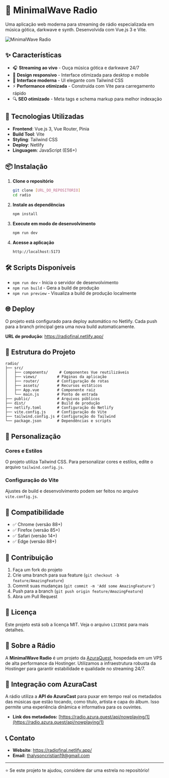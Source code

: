 # 🎵 MinimalWave Radio

Uma aplicação web moderna para streaming de rádio especializada em música gótica, darkwave e synth. Desenvolvida com Vue.js 3 e Vite.

![MinimalWave Radio](https://radiofinal.netlify.app/capa2.jpg)

## ✨ Características

- 🎧 **Streaming ao vivo** - Ouça música gótica e darkwave 24/7
- 📱 **Design responsivo** - Interface otimizada para desktop e mobile
- 🎨 **Interface moderna** - UI elegante com Tailwind CSS
- ⚡ **Performance otimizada** - Construída com Vite para carregamento rápido
- 🔍 **SEO otimizado** - Meta tags e schema markup para melhor indexação

## 🚀 Tecnologias Utilizadas

- **Frontend**: Vue.js 3, Vue Router, Pinia
- **Build Tool**: Vite
- **Styling**: Tailwind CSS
- **Deploy**: Netlify
- **Linguagem**: JavaScript (ES6+)

## 📦 Instalação

1. **Clone o repositório**
   ```bash
   git clone [URL_DO_REPOSITORIO]
   cd radio
   ```

2. **Instale as dependências**
   ```bash
   npm install
   ```

3. **Execute em modo de desenvolvimento**
   ```bash
   npm run dev
   ```

4. **Acesse a aplicação**
   ```
   http://localhost:5173
   ```

## 🛠️ Scripts Disponíveis

- `npm run dev` - Inicia o servidor de desenvolvimento
- `npm run build` - Gera a build de produção
- `npm run preview` - Visualiza a build de produção localmente

## 🌐 Deploy

O projeto está configurado para deploy automático no Netlify. Cada push para a branch principal gera uma nova build automaticamente.

**URL de produção**: https://radiofinal.netlify.app/

## 📁 Estrutura do Projeto

```
radio/
├── src/
│   ├── components/     # Componentes Vue reutilizáveis
│   ├── views/         # Páginas da aplicação
│   ├── router/        # Configuração de rotas
│   ├── assets/        # Recursos estáticos
│   ├── App.vue        # Componente raiz
│   └── main.js        # Ponto de entrada
├── public/            # Arquivos públicos
├── dist/              # Build de produção
├── netlify.toml       # Configuração do Netlify
├── vite.config.js     # Configuração do Vite
├── tailwind.config.js # Configuração do Tailwind
└── package.json       # Dependências e scripts
```

## 🎨 Personalização

### Cores e Estilos
O projeto utiliza Tailwind CSS. Para personalizar cores e estilos, edite o arquivo `tailwind.config.js`.

### Configuração do Vite
Ajustes de build e desenvolvimento podem ser feitos no arquivo `vite.config.js`.

## 📱 Compatibilidade

- ✅ Chrome (versão 88+)
- ✅ Firefox (versão 85+)
- ✅ Safari (versão 14+)
- ✅ Edge (versão 88+)

## 🤝 Contribuição

1. Faça um fork do projeto
2. Crie uma branch para sua feature (`git checkout -b feature/AmazingFeature`)
3. Commit suas mudanças (`git commit -m 'Add some AmazingFeature'`)
4. Push para a branch (`git push origin feature/AmazingFeature`)
5. Abra um Pull Request

## 📄 Licença

Este projeto está sob a licença MIT. Veja o arquivo `LICENSE` para mais detalhes.

## 🏢 Sobre a Rádio

A **MinimalWave Radio** é um projeto da [AzuraQuest](https://azura.quest/), hospedada em um VPS de alta performance da Hostinger. Utilizamos a infraestrutura robusta da Hostinger para garantir estabilidade e qualidade no streaming 24/7.

## 🔗 Integração com AzuraCast

A rádio utiliza a **API do AzuraCast** para puxar em tempo real os metadados das músicas que estão tocando, como título, artista e capa do álbum. Isso permite uma experiência dinâmica e informativa para os ouvintes.

- **Link dos metadados:** [https://radio.azura.quest/api/nowplaying/1](https://radio.azura.quest/api/nowplaying/1)

## 📞 Contato

- **Website**: https://radiofinal.netlify.app/
- **Email**: thalysoncristian19@gmail.com

---

⭐ Se este projeto te ajudou, considere dar uma estrela no repositório! 
